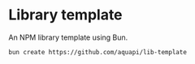 # Library template

An NPM library template using Bun.

```sh
bun create https://github.com/aquapi/lib-template
```
